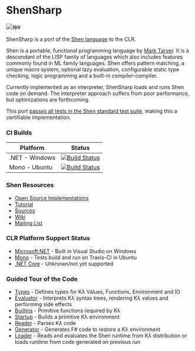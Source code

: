 # ShenSharp

![神#](https://raw.githubusercontent.com/rkoeninger/ShenSharp/master/Assets/ShenSharp.png)

ShenSharp is a port of the [Shen language](http://shenlanguage.org/) to the CLR.

Shen is a portable, functional programming language by
[Mark Tarver](http://www.shenlanguage.org/lambdassociates/htdocs/index.htm).
It is a descendant of the LISP family of languages which also includes features
commonly found in ML family languages. Shen offers pattern matching, a unique
macro system, optional lazy evaluation, configurable static type checking,
logic programming and a built-in compiler-compiler.

Currently implemented as an interpreter, ShenSharp loads and runs Shen code on demand.
The interpreter approach suffers from poor performance, but optimizations are forthcoming.

This port [passes all tests in the Shen standard test suite](https://gist.github.com/rkoeninger/da80b7aec177820891ec70a09dc94fef),
making this a certifiable implementation.

### CI Builds

|    Platform    |      Status      |
|----------------|------------------|
| .NET - Windows | [![Build Status](https://ci.appveyor.com/api/projects/status/dy12w63pi5kqlhyr/branch/master?svg=true)](https://ci.appveyor.com/project/rkoeninger/shensharp/branch/master) |
| Mono - Ubuntu  | [![Build Status](https://api.travis-ci.org/rkoeninger/ShenSharp.svg?branch=master)](https://travis-ci.org/rkoeninger/ShenSharp) |

### Shen Resources
  * [Open Source Implementations](http://www.shenlanguage.org/download_form.html)
  * [Tutorial](http://www.shenlanguage.org/learn-shen/index.html)
  * [Sources](https://github.com/Shen-Language/shen-sources)
  * [Wiki](https://github.com/Shen-Language/wiki/wiki)
  * [Mailing List](https://groups.google.com/forum/#!forum/qilang)

### CLR Platform Support Status
  * [Microsoft.NET](https://www.microsoft.com/net) - Built in Visual Studio on Windows
  * [Mono](http://www.mono-project.com/) - Tests build and run on Travis-CI in Ubuntu
  * [.NET Core](https://www.microsoft.com/net/core#windowsvs2015) - Unknown/not yet supported

### Guided Tour of the Code
  * [Types](https://github.com/rkoeninger/ShenSharp/blob/master/Kl/Types.fs) -
    Defines types for Kλ Values, Functions, Environment and IO
  * [Evaluator](https://github.com/rkoeninger/ShenSharp/blob/master/Kl/Evaluator.fs) -
    Interprets Kλ syntax trees, rendering Kλ values and performing side effects
  * [Builtins](https://github.com/rkoeninger/ShenSharp/blob/master/Kl/Builtins.fs) -
    Primitive functions required by Kλ
  * [Startup](https://github.com/rkoeninger/ShenSharp/blob/master/Kl/Startup.fs) -
    Builds a primitive Kλ environment
  * [Reader](https://github.com/rkoeninger/ShenSharp/blob/master/Kl.Import/Reader.fs) -
    Parses Kλ code
  * [Generator](https://github.com/rkoeninger/ShenSharp/blob/master/Kl.Import/Generator.fs) -
    Generates F# code to restore a Kλ environment
  * [Loader](https://github.com/rkoeninger/ShenSharp/blob/master/Kl.Import/Loader.fs) -
    Reads and evaluates the Shen runtime from Kλ distribution or loads runtime from code
	generated on previous run
